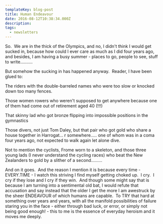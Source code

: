 ```yaml
---
templateKey: blog-post
title: Human Endeavour
date: 2016-08-12T10:38:34.000Z
description:
tags:
  - newsletters
---
```


So.  We are in the thick of the Olympics, and no, I didn't think I would get sucked in, because how could I ever care as much as I did four years ago, and besides, I am having a busy summer - places to go, people to see, stuff to write..........

But somehow the sucking in has happened anyway.  Reader, I have been glued to:

The riders with the double-barreled names who were too slow or knocked down too many fences.

Those women rowers who weren't supposed to get anywhere because one of them had come out of retirement aged 40 (!!!)

That skinny lad who got bronze flipping into impossible positions in the gymnastics

Those divers, not just Tom Daley, but that pair who got gold who share a house together in Harrogat... r somewhere..... one of whom was in a coma four years ago, not expected to walk again let alone dive.

Not to mention the cyclists, Frome worn to a skeleton, and those three young lads (I never understand the cycling races) who beat the New Zealanders to gold by a slither of a second.........

And on it goes.  And the reason I mention it is because every time - EVERY.TIME - I watch this striving I find myself getting choked up.  I cry.  I cry if they lose and I cry if they win.  And though some might say that is because I am turning into a sentimental old bat, I would refute that accusation and say instead that the older I get the more I am awestruck by the sheer ENDEAVOUR of which humans are capable.  To TRY that hard at something over years and years, with all the manifold possibilities of failure staring you in the face - either through bad luck, or error, or simply not being good enough! - this to me is the essence of everyday heroism and it moves me deeply.

